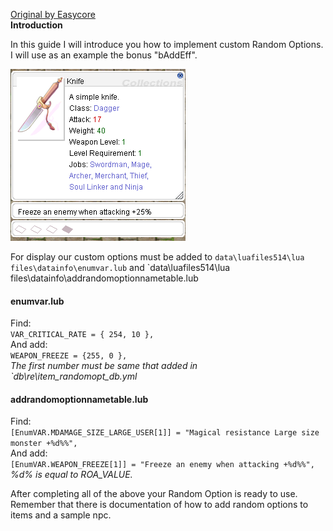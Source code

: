 [Original by Easycore](https://rathena.org/board/topic/110692-guide-adding-custom-random-options/)  
**Introduction**

In this guide I will introduce you how to implement custom Random Options.  
I will use as an example the bonus "bAddEff".

![](../images/easycore_ropt.png)

For display our custom options must be added to `data\luafiles514\lua files\datainfo\enumvar.lub` and `data\luafiles514\lua files\datainfo\addrandomoptionnametable.lub

#### enumvar.lub
Find:  
`VAR_CRITICAL_RATE = { 254, 10 },`  
And add:  
`WEAPON_FREEZE = {255, 0 },`  
*The first number must be same that added in `db\re\item_randomopt_db.yml*

#### addrandomoptionnametable.lub
Find:  
`[EnumVAR.MDAMAGE_SIZE_LARGE_USER[1]] = "Magical resistance Large size monster +%d%%",`  
And add:  
`[EnumVAR.WEAPON_FREEZE[1]] = "Freeze an enemy when attacking +%d%%",`  
*%d% is equal to ROA_VALUE.* 

After completing all of the above your Random Option is ready to use.  
Remember that there is documentation of how to add random options to items and a sample npc.
